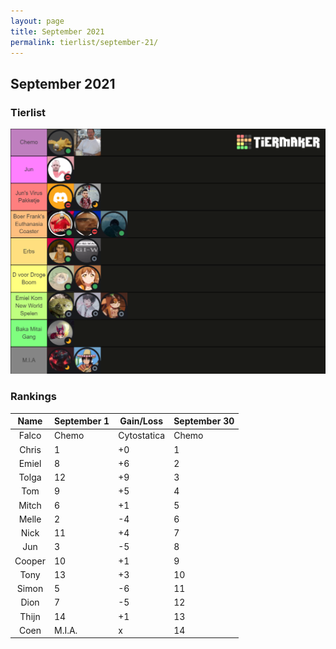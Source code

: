 ```yaml
---
layout: page
title: September 2021
permalink: tierlist/september-21/
---
```


## **September 2021**

### Tierlist
![tierlist-sep-21](../images/toxicity-sep-21.png)


### Rankings

| Name | September 1 | Gain/Loss | September 30
|:--------:|--------|-----|--------|
| Falco | Chemo | Cytostatica | Chemo
| Chris | 1 | +0 | 1
| Emiel | 8 | +6 | 2
| Tolga | 12 | +9 | 3
| Tom | 9 | +5 | 4
| Mitch | 6 | +1 | 5
| Melle | 2 | -4 | 6
| Nick | 11 | +4 | 7
| Jun | 3 | -5 | 8
| Cooper | 10 | +1 | 9
| Tony | 13 | +3 | 10
| Simon | 5 | -6 | 11
| Dion | 7 | -5 | 12
| Thijn | 14 | +1 | 13
| Coen | M.I.A. | x | 14

